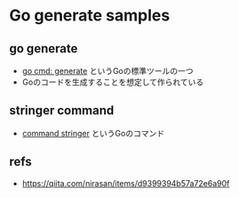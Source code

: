 # Go generate samples
## go generate
- [go cmd: generate][gogenerate] というGoの標準ツールの一つ
- Goのコードを生成することを想定して作られている

[gogenerate]: https://golang.org/cmd/go/#hdr-Generate_Go_files_by_processing_source

## stringer command
- [command stringer][cmdstringer] というGoのコマンド

[cmdstringer]: https://godoc.org/golang.org/x/tools/cmd/stringer

## refs
- https://qiita.com/nirasan/items/d9399394b57a72e6a90f
